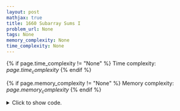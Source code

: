 ```yaml
---
layout: post
mathjax: true
title: 1660 Subarray Sums I
problem_url: None
tags: None
memory_complexity: None
time_complexity: None
---
```




{% if page.time_complexity != "None" %}
Time complexity: ${{ page.time_complexity }}$
{% endif %}

{% if page.memory_complexity != "None" %}
Memory complexity: ${{ page.memory_complexity }}$
{% endif %}

<details>
<summary>
<p style="display:inline">Click to show code.</p>
</summary>
```cpp
{% raw %}
using namespace std;
using ll = long long;
int main(void)
{
    int n, x, ai;
    ll s = 0, ans = 0;
    map<ll, int> prefix_count;
    cin >> n >> x;
    prefix_count[0] = 1;
    for (int i = 0; i < n; ++i)
    {
        cin >> ai;
        s += ai;
        ans += prefix_count[s - x];
        ++prefix_count[s];
    }
    cout << ans << endl;
    return 0;
}

{% endraw %}
```
</details>

